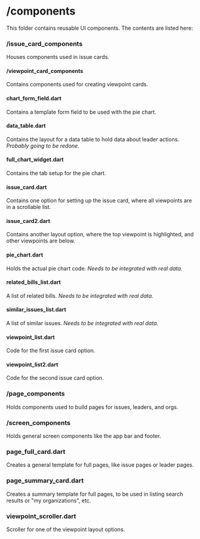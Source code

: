# /components

This folder contains reusable UI components. The contents are listed here:

### /issue_card_components

Houses components used in issue cards.

#### /viewpoint_card_components

Contains components used for creating viewpoint cards.

#### chart_form_field.dart

Contains a template form field to be used with the pie chart.

#### data_table.dart

Contains the layout for a data table to hold data about leader actions. *Probably going to be redone.*

#### full_chart_widget.dart

Contains the tab setup for the pie chart.

#### issue_card.dart

Contains one option for setting up the issue card, where all viewpoints are in a scrollable list.

#### issue_card2.dart

Contains another layout option, where the top viewpoint is highlighted, and other viewpoints are below.

#### pie_chart.dart

Holds the actual pie chart code. *Needs to be integrated with real data.*

#### related_bills_list.dart

A list of related bills. *Needs to be integrated with real data.*

#### similar_issues_list.dart

A list of similar issues. *Needs to be integrated with real data.*

#### viewpoint_list.dart

Code for the first issue card option.

#### viewpoint_list2.dart

Code for the second issue card option.

### /page_components

Holds components used to build pages for issues, leaders, and orgs.

### /screen_components

Holds general screen components like the app bar and footer.

### page_full_card.dart

Creates a general template for full pages, like issue pages or leader pages.

### page_summary_card.dart

Creates a summary template for full pages, to be used in listing search results or "my organizations", etc.

### viewpoint_scroller.dart

Scroller for one of the viewpoint layout options.

